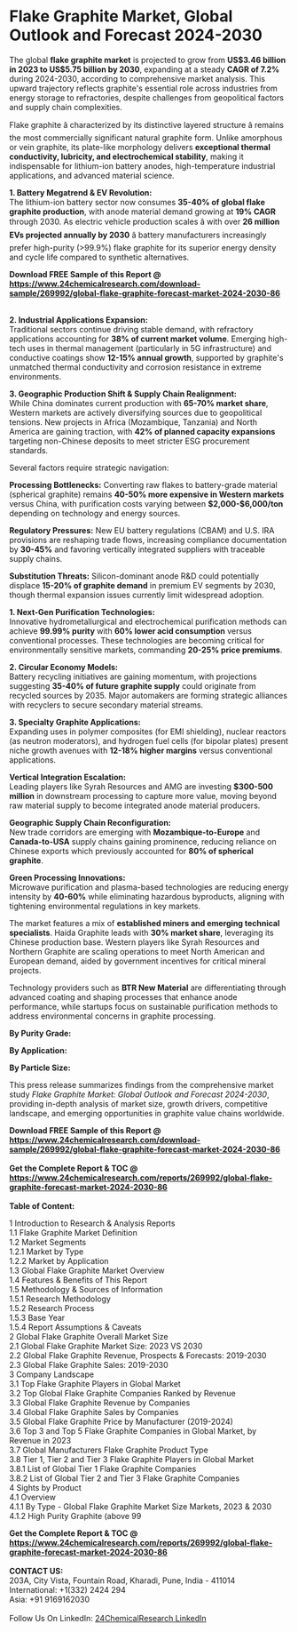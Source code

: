 <h1>Flake Graphite Market, Global Outlook and Forecast 2024-2030</h1><p>The global <strong>flake graphite market</strong> is projected to grow from <strong>US$3.46 billion in 2023 to US$5.75 billion by 2030</strong>, expanding at a steady <strong>CAGR of 7.2%</strong> during 2024-2030, according to comprehensive market analysis. This upward trajectory reflects graphite's essential role across industries from energy storage to refractories, despite challenges from geopolitical factors and supply chain complexities.</p><p>Flake graphite â characterized by its distinctive layered structure â remains the most commercially significant natural graphite form. Unlike amorphous or vein graphite, its plate-like morphology delivers <strong>exceptional thermal conductivity, lubricity, and electrochemical stability</strong>, making it indispensable for lithium-ion battery anodes, high-temperature industrial applications, and advanced material science.</p><p><strong>1. Battery Megatrend &amp; EV Revolution:</strong><br>
The lithium-ion battery sector now consumes <strong>35-40% of global flake graphite production</strong>, with anode material demand growing at <strong>19% CAGR</strong> through 2030. As electric vehicle production scales â with over <strong>26 million EVs projected annually by 2030</strong> â battery manufacturers increasingly prefer high-purity (&gt;99.9%) flake graphite for its superior energy density and cycle life compared to synthetic alternatives.</p><div><b>Download FREE Sample of this Report @ 
            <a href="https://www.24chemicalresearch.com/download-sample/269992/global-flake-graphite-forecast-market-2024-2030-86">
            https://www.24chemicalresearch.com/download-sample/269992/global-flake-graphite-forecast-market-2024-2030-86</a></b></div><br><p><strong>2. Industrial Applications Expansion:</strong><br>
Traditional sectors continue driving stable demand, with refractory applications accounting for <strong>38% of current market volume</strong>. Emerging high-tech uses in thermal management (particularly in 5G infrastructure) and conductive coatings show <strong>12-15% annual growth</strong>, supported by graphite's unmatched thermal conductivity and corrosion resistance in extreme environments.</p><p><strong>3. Geographic Production Shift &amp; Supply Chain Realignment:</strong><br>
While China dominates current production with <strong>65-70% market share</strong>, Western markets are actively diversifying sources due to geopolitical tensions. New projects in Africa (Mozambique, Tanzania) and North America are gaining traction, with <strong>42% of planned capacity expansions</strong> targeting non-Chinese deposits to meet stricter ESG procurement standards.</p><p>Several factors require strategic navigation:</p><p><strong>Processing Bottlenecks:</strong> Converting raw flakes to battery-grade material (spherical graphite) remains <strong>40-50% more expensive in Western markets</strong> versus China, with purification costs varying between <strong>$2,000-$6,000/ton</strong> depending on technology and energy sources.</p><p><strong>Regulatory Pressures:</strong> New EU battery regulations (CBAM) and U.S. IRA provisions are reshaping trade flows, increasing compliance documentation by <strong>30-45%</strong> and favoring vertically integrated suppliers with traceable supply chains.</p><p><strong>Substitution Threats:</strong> Silicon-dominant anode R&amp;D could potentially displace <strong>15-20% of graphite demand</strong> in premium EV segments by 2030, though thermal expansion issues currently limit widespread adoption.</p><p><strong>1. Next-Gen Purification Technologies:</strong><br>
Innovative hydrometallurgical and electrochemical purification methods can achieve <strong>99.99% purity</strong> with <strong>60% lower acid consumption</strong> versus conventional processes. These technologies are becoming critical for environmentally sensitive markets, commanding <strong>20-25% price premiums</strong>.</p><p><strong>2. Circular Economy Models:</strong><br>
Battery recycling initiatives are gaining momentum, with projections suggesting <strong>35-40% of future graphite supply</strong> could originate from recycled sources by 2035. Major automakers are forming strategic alliances with recyclers to secure secondary material streams.</p><p><strong>3. Specialty Graphite Applications:</strong><br>
Expanding uses in polymer composites (for EMI shielding), nuclear reactors (as neutron moderators), and hydrogen fuel cells (for bipolar plates) present niche growth avenues with <strong>12-18% higher margins</strong> versus conventional applications.</p><p><strong>Vertical Integration Escalation:</strong><br>
	Leading players like Syrah Resources and AMG are investing <strong>$300-500 million</strong> in downstream processing to capture more value, moving beyond raw material supply to become integrated anode material producers.</p><p><strong>Geographic Supply Chain Reconfiguration:</strong><br>
	New trade corridors are emerging with <strong>Mozambique-to-Europe</strong> and <strong>Canada-to-USA</strong> supply chains gaining prominence, reducing reliance on Chinese exports which previously accounted for <strong>80% of spherical graphite</strong>.</p><p><strong>Green Processing Innovations:</strong><br>
	Microwave purification and plasma-based technologies are reducing energy intensity by <strong>40-60%</strong> while eliminating hazardous byproducts, aligning with tightening environmental regulations in key markets.</p><p>The market features a mix of <strong>established miners and emerging technical specialists</strong>. Haida Graphite leads with <strong>30% market share</strong>, leveraging its Chinese production base. Western players like Syrah Resources and Northern Graphite are scaling operations to meet North American and European demand, aided by government incentives for critical mineral projects.</p><p>Technology providers such as <strong>BTR New Material</strong> are differentiating through advanced coating and shaping processes that enhance anode performance, while startups focus on sustainable purification methods to address environmental concerns in graphite processing.</p><p><strong>By Purity Grade:</strong></p><p><strong>By Application:</strong></p><p><strong>By Particle Size:</strong></p><p>This press release summarizes findings from the comprehensive market study <em>Flake Graphite Market: Global Outlook and Forecast 2024-2030</em>, providing in-depth analysis of market size, growth drivers, competitive landscape, and emerging opportunities in graphite value chains worldwide.</p><div><b>Download FREE Sample of this Report @ 
            <a href="https://www.24chemicalresearch.com/download-sample/269992/global-flake-graphite-forecast-market-2024-2030-86">
            https://www.24chemicalresearch.com/download-sample/269992/global-flake-graphite-forecast-market-2024-2030-86</a></b></div><br><div><b>Get the Complete Report & TOC @ 
            <a href="https://www.24chemicalresearch.com/reports/269992/global-flake-graphite-forecast-market-2024-2030-86">
            https://www.24chemicalresearch.com/reports/269992/global-flake-graphite-forecast-market-2024-2030-86</a></b></div><br>
            <b>Table of Content:</b><p>1 Introduction to Research & Analysis Reports<br />
    1.1 Flake Graphite Market Definition<br />
    1.2 Market Segments<br />
        1.2.1 Market by Type<br />
        1.2.2 Market by Application<br />
    1.3 Global Flake Graphite Market Overview<br />
    1.4 Features & Benefits of This Report<br />
    1.5 Methodology & Sources of Information<br />
        1.5.1 Research Methodology<br />
        1.5.2 Research Process<br />
        1.5.3 Base Year<br />
        1.5.4 Report Assumptions & Caveats<br />
2 Global Flake Graphite Overall Market Size<br />
    2.1 Global Flake Graphite Market Size: 2023 VS 2030<br />
    2.2 Global Flake Graphite Revenue, Prospects & Forecasts: 2019-2030<br />
    2.3 Global Flake Graphite Sales: 2019-2030<br />
3 Company Landscape<br />
    3.1 Top Flake Graphite Players in Global Market<br />
    3.2 Top Global Flake Graphite Companies Ranked by Revenue<br />
    3.3 Global Flake Graphite Revenue by Companies<br />
    3.4 Global Flake Graphite Sales by Companies<br />
    3.5 Global Flake Graphite Price by Manufacturer (2019-2024)<br />
    3.6 Top 3 and Top 5 Flake Graphite Companies in Global Market, by Revenue in 2023<br />
    3.7 Global Manufacturers Flake Graphite Product Type<br />
    3.8 Tier 1, Tier 2 and Tier 3 Flake Graphite Players in Global Market<br />
        3.8.1 List of Global Tier 1 Flake Graphite Companies<br />
        3.8.2 List of Global Tier 2 and Tier 3 Flake Graphite Companies<br />
4 Sights by Product<br />
    4.1 Overview<br />
        4.1.1 By Type - Global Flake Graphite Market Size Markets, 2023 & 2030<br />
        4.1.2 High Purity Graphite (above 99</p><div><b>Get the Complete Report & TOC @ 
            <a href="https://www.24chemicalresearch.com/reports/269992/global-flake-graphite-forecast-market-2024-2030-86">
            https://www.24chemicalresearch.com/reports/269992/global-flake-graphite-forecast-market-2024-2030-86</a></b></div><br><b>CONTACT US:</b><br>
            203A, City Vista, Fountain Road, Kharadi, Pune, India - 411014<br>
            International: +1(332) 2424 294<br>
            Asia: +91 9169162030 <br><br>
            Follow Us On LinkedIn: <a href="https://www.linkedin.com/company/24chemicalresearch/">24ChemicalResearch LinkedIn</a>